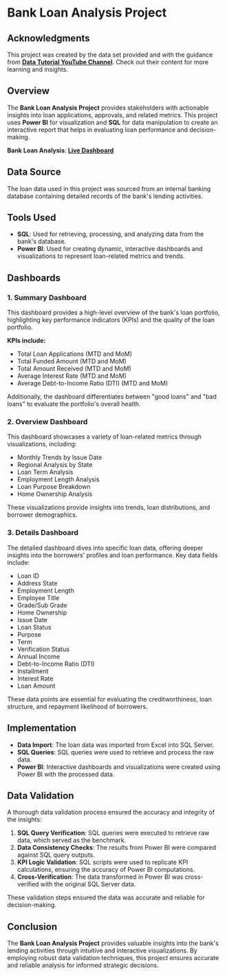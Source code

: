 # Bank Loan Analysis Project

## Acknowledgments

This project was created by the data set provided and with the guidance from [**Data Tutorial YouTube Channel**](https://www.youtube.com/results?search_query=DATA+TUTORIAL). Check out their content for more learning and insights.

## Overview

The **Bank Loan Analysis Project** provides stakeholders with actionable insights into loan applications, approvals, and related metrics. This project uses **Power BI** for visualization and **SQL** for data manipulation to create an interactive report that helps in evaluating loan performance and decision-making.

**Bank Loan Analysis**: [**Live Dashboard**](http://surl.li/nclhnf)

## Data Source

The loan data used in this project was sourced from an internal banking database containing detailed records of the bank's lending activities.

## Tools Used

- **SQL**: Used for retrieving, processing, and analyzing data from the bank's database.
- **Power BI**: Used for creating dynamic, interactive dashboards and visualizations to represent loan-related metrics and trends.

## Dashboards

### 1. Summary Dashboard
This dashboard provides a high-level overview of the bank's loan portfolio, highlighting key performance indicators (KPIs) and the quality of the loan portfolio.

**KPIs include:**
- Total Loan Applications (MTD and MoM)
- Total Funded Amount (MTD and MoM)
- Total Amount Received (MTD and MoM)
- Average Interest Rate (MTD and MoM)
- Average Debt-to-Income Ratio (DTI) (MTD and MoM)

Additionally, the dashboard differentiates between "good loans" and "bad loans" to evaluate the portfolio's overall health.

### 2. Overview Dashboard
This dashboard showcases a variety of loan-related metrics through visualizations, including:

- Monthly Trends by Issue Date
- Regional Analysis by State
- Loan Term Analysis
- Employment Length Analysis
- Loan Purpose Breakdown
- Home Ownership Analysis

These visualizations provide insights into trends, loan distributions, and borrower demographics.

### 3. Details Dashboard
The detailed dashboard dives into specific loan data, offering deeper insights into the borrowers' profiles and loan performance. Key data fields include:

- Loan ID
- Address State
- Employment Length
- Employee Title
- Grade/Sub Grade
- Home Ownership
- Issue Date
- Loan Status
- Purpose
- Term
- Verification Status
- Annual Income
- Debt-to-Income Ratio (DTI)
- Installment
- Interest Rate
- Loan Amount

These data points are essential for evaluating the creditworthiness, loan structure, and repayment likelihood of borrowers.



## Implementation

- **Data Import**: The loan data was imported from Excel into SQL Server.
- **SQL Queries**: SQL queries were used to retrieve and process the raw data.
- **Power BI**: Interactive dashboards and visualizations were created using Power BI with the processed data.

## Data Validation

A thorough data validation process ensured the accuracy and integrity of the insights:

1. **SQL Query Verification**: SQL queries were executed to retrieve raw data, which served as the benchmark.
2. **Data Consistency Checks**: The results from Power BI were compared against SQL query outputs.
3. **KPI Logic Validation**: SQL scripts were used to replicate KPI calculations, ensuring the accuracy of Power BI computations.
4. **Cross-Verification**: The data transformed in Power BI was cross-verified with the original SQL Server data.

These validation steps ensured the data was accurate and reliable for decision-making.

## Conclusion

The **Bank Loan Analysis Project** provides valuable insights into the bank's lending activities through intuitive and interactive visualizations. By employing robust data validation techniques, this project ensures accurate and reliable analysis for informed strategic decisions.
